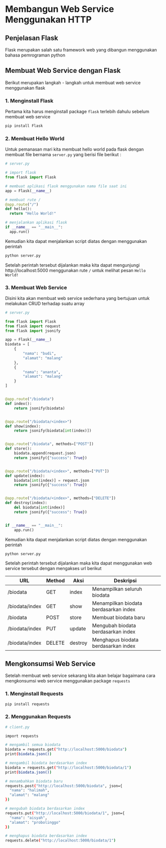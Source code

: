 # Membangun Web Service Menggunakan HTTP

## Penjelasan Flask

Flask merupakan salah satu framework web yang dibangun menggunakan bahasa pemrograman python

## Membuat Web Service dengan Flask

Berikut merupakan langkah - langkah untuk membuat web service menggunakan flask

### 1. Menginstall Flask

Pertama kita harus menginstall package `flask` terlebih dahulu sebelum membuat web service

```bash
pip install Flask
```

### 2. Membuat Hello World

Untuk pemanasan mari kita membuat hello world pada flask dengan membuat file bernama `server.py` yang berisi file berikut :

```python
# server.py

# import flask
from flask import Flask

# membuat aplikasi flask menggunakan nama file saat ini
app = Flask(__name__)

# membuat rute /
@app.route("/")
def hello():
  return "Hello World!"

# menjalankan aplikasi flask
if __name__ == "__main__":
  app.run()
```

Kemudian kita dapat menjalankan script diatas dengan menggunakan perintah

```bash
python server.py
```

Setelah perintah tersebut dijalankan maka kita dapat mengunjungi http://localhost:5000 menggunakan rute `/` untuk melihat pesan `Hello World!`

### 3. Membuat Web Service

Disini kita akan membuat web service sederhana yang bertujuan untuk melakukan CRUD terhadap suatu array

```python
# server.py

from flask import Flask
from flask import request
from flask import jsonify

app = Flask(__name__)
biodata = [
    {
        "nama": "budi",
        "alamat": "malang"
    },
    {
        "nama": "ananta",
        "alamat": "malang"
    }
]


@app.route("/biodata")
def index():
    return jsonify(biodata)


@app.route("/biodata/<index>")
def show(index):
    return jsonify(biodata[int(index)])


@app.route("/biodata", methods=["POST"])
def store():
    biodata.append(request.json)
    return jsonify({"success": True})


@app.route("/biodata/<index>", methods=["PUT"])
def update(index):
    biodata[int(index)] = request.json
    return jsonify({"success": True})


@app.route("/biodata/<index>", methods=["DELETE"])
def destroy(index):
    del biodata[int(index)]
    return jsonify({"success": True})


if __name__ == "__main__":
    app.run()
```

Kemudian kita dapat menjalankan script diatas dengan menggunakan perintah

```bash
python server.py
```

Setelah perintah tersebut dijalankan maka kita dapat menggunakan web service tersebut dengan mengakses url berikut

| URL            | Method | Aksi    | Deskripsi                             |
| -------------- | ------ | ------- | ------------------------------------- |
| /biodata       | GET    | index   | Menampilkan seluruh biodata           |
| /biodata/index | GET    | show    | Menampilkan biodata berdasarkan index |
| /biodata       | POST   | store   | Membuat biodata baru                  |
| /biodata/index | PUT    | update  | Mengubah biodata berdasarkan index    |
| /biodata/index | DELETE | destroy | Menghapus biodata berdasarkan index   |

## Mengkonsumsi Web Service

Setelah membuat web service sekarang kita akan belajar bagaimana cara mengkonsumsi web service menggunakan package `requests`

### 1. Menginstall Requests

```bash
pip install requests
```

### 2. Menggunakan Requests

```bash
# client.py

import requests

# mengambil semua biodata
biodata = requests.get("http://localhost:5000/biodata")
print(biodata.json())

# mengambil biodata berdasarkan index
biodata = requests.get("http://localhost:5000/biodata/1")
print(biodata.json())

# menambahkan biodata baru
requests.post("http://localhost:5000/biodata", json={
  "nama": "halimah",
  "alamat": "malang"
})

# mengubah biodata berdasarkan index
requests.put("http://localhost:5000/biodata/1", json={
  "nama": "aisyah",
  "alamat": "probolinggo"
})

# menghapus biodata berdasarkan index
requests.delete("http://localhost:5000/biodata/1")
```
